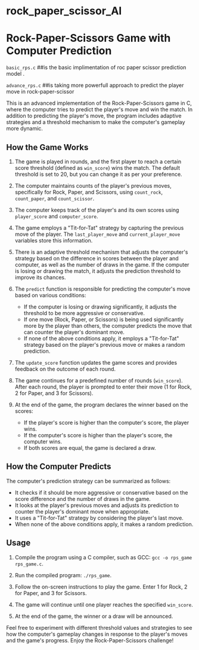 # rock_paper_scissor_AI
# Rock-Paper-Scissors Game with Computer Prediction

`basic_rps.c`
   ##is the basic implimentation of roc paper scissor prediction model .

`advance_rps.c`
   ##is taking more powerfull approach to predict  the player move in rock-paper-scissor 


This is an advanced implementation of the Rock-Paper-Scissors game in C, where the computer tries to predict the player's move and win the match. In addition to predicting the player's move, the program includes adaptive strategies and a threshold mechanism to make the computer's gameplay more dynamic.

## How the Game Works

1. The game is played in rounds, and the first player to reach a certain score threshold (defined as `win_score`) wins the match. The default threshold is set to 20, but you can change it as per your preference.

2. The computer maintains counts of the player's previous moves, specifically for Rock, Paper, and Scissors, using `count_rock`, `count_paper`, and `count_scissor`.

3. The computer keeps track of the player's and its own scores using `player_score` and `computer_score`.

4. The game employs a "Tit-for-Tat" strategy by capturing the previous move of the player. The `last_player_move` and `current_player_move` variables store this information.

5. There is an adaptive threshold mechanism that adjusts the computer's strategy based on the difference in scores between the player and computer, as well as the number of draws in the game. If the computer is losing or drawing the match, it adjusts the prediction threshold to improve its chances.

6. The `predict` function is responsible for predicting the computer's move based on various conditions:
   - If the computer is losing or drawing significantly, it adjusts the threshold to be more aggressive or conservative.
   - If one move (Rock, Paper, or Scissors) is being used significantly more by the player than others, the computer predicts the move that can counter the player's dominant move.
   - If none of the above conditions apply, it employs a "Tit-for-Tat" strategy based on the player's previous move or makes a random prediction.

7. The `update_score` function updates the game scores and provides feedback on the outcome of each round.

8. The game continues for a predefined number of rounds (`win_score`). After each round, the player is prompted to enter their move (1 for Rock, 2 for Paper, and 3 for Scissors).

9. At the end of the game, the program declares the winner based on the scores:
   - If the player's score is higher than the computer's score, the player wins.
   - If the computer's score is higher than the player's score, the computer wins.
   - If both scores are equal, the game is declared a draw.

## How the Computer Predicts

The computer's prediction strategy can be summarized as follows:

- It checks if it should be more aggressive or conservative based on the score difference and the number of draws in the game.
- It looks at the player's previous moves and adjusts its prediction to counter the player's dominant move when appropriate.
- It uses a "Tit-for-Tat" strategy by considering the player's last move.
- When none of the above conditions apply, it makes a random prediction.

## Usage

1. Compile the program using a C compiler, such as GCC: `gcc -o rps_game rps_game.c`.

2. Run the compiled program: `./rps_game`.

3. Follow the on-screen instructions to play the game. Enter 1 for Rock, 2 for Paper, and 3 for Scissors.

4. The game will continue until one player reaches the specified `win_score`.

5. At the end of the game, the winner or a draw will be announced.

Feel free to experiment with different threshold values and strategies to see how the computer's gameplay changes in response to the player's moves and the game's progress. Enjoy the Rock-Paper-Scissors challenge!
